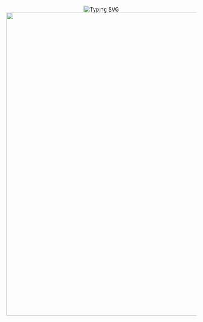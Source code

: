 <p align="center">
<img src="https://readme-typing-svg.demolab.com?font=Orbitron&pause=1000&random=false&width=435&lines=Welcome+to+Sapphire+Laboratory!" alt="Typing SVG" /></a>
<img width="800" src="https://github-readme-activity-graph.vercel.app/graph?username=SapphireLab&theme=github-compact&hide_border=true&area=true" />
</p>
